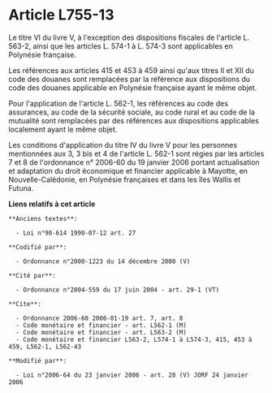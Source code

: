 # Article L755-13

Le titre VI du livre V, à l'exception des dispositions fiscales de l'article L. 563-2, ainsi que les articles L. 574-1 à L.
574-3 sont applicables en Polynésie française.

Les références aux articles 415 et 453 à 459 ainsi qu'aux titres II et XII du code des douanes sont remplacées par la
référence aux dispositions du code des douanes applicable en Polynésie française ayant le même objet.

Pour l'application de l'article L. 562-1, les références au code des assurances, au code de la sécurité sociale, au code
rural et au code de la mutualité sont remplacées par des références aux dispositions applicables localement ayant le même
objet.

Les conditions d'application du titre IV du livre V pour les personnes mentionnées aux 3, 3 bis et 4 de l'article L. 562-1
sont régies par les articles 7 et 8 de l'ordonnance n° 2006-60 du 19 janvier 2006 portant actualisation et adaptation du
droit économique et financier applicable à Mayotte, en Nouvelle-Calédonie, en Polynésie françaises et dans les îles Wallis et
Futuna.

**Liens relatifs à cet article**

	**Anciens textes**:

	  - Loi n°90-614 1990-07-12 art. 27

	**Codifié par**:

	  - Ordonnance n°2000-1223 du 14 décembre 2000 (V)

	**Cité par**:

	  - Ordonnance n°2004-559 du 17 juin 2004 - art. 29-1 (VT)

	**Cite**:

	  - Ordonnance 2006-60 2006-01-19 art. 7, art. 8
	  - Code monétaire et financier - art. L562-1 (M)
	  - Code monétaire et financier - art. L563-2 (M)
	  - Code monétaire et financier L563-2, L574-1 à L574-3, 415, 453 à 459, L562-1, L562-43

	**Modifié par**:

	  - Loi n°2006-64 du 23 janvier 2006 - art. 28 (V) JORF 24 janvier 2006
